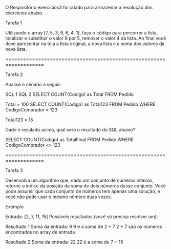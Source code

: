 O Respositório exercicios3 foi criado para armazenar a resolução dos exercicios abaixo. 

Tarefa 1

Utilizando o array [7, 5, 3, 9, 6, 4, 1], faça o código para percorrer a lista, localizar e substituir o valor 9 por 5,
remover o valor 4 da lista. Ao final você deve apresentar na tela a lista original, a nova lista e a soma dos valores da nova lista.

===================================================================

Tarefa 2

Analise o cenário a seguir:

SQL 1	SQL 2
SELECT COUNT(Codigo) as Total 
FROM Pedido

Total = 100	SELECT COUNT(Codigo) as Total123 
FROM Pedido 
WHERE CodigoComprador = 123

Total123 = 15

Dado o resulado acima, qual será o resultado do SQL abaixo?

SELECT COUNT(Codigo) as TotalFinal FROM Pedido WHERE CodigoComprador <> 123

===================================================================

Tarefa 3

Desenvolva um algoritmo que, dado um conjunto de números inteiros, retorne o índice da posição da soma de dois 
números desse conjunto. Você pode assumir que cada conjunto de números tem apenas uma solução, e você não pode usar o mesmo número duas vezes. 

Exemplo

Entrada: [2, 7, 11, 15]
Possíveis resultados (você só precisa resolver um):

Resultado 1
Soma da entrada: 9
9 é a soma de 2 + 7
2 + 7 são os números encontrados no array de entrada 	

Resultado 2
Soma da entrada: 22
22 é a soma de 7 + 15


